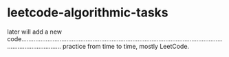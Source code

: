 # leetcode-algorithmic-tasks

later will add a new code...................................................................................................................................................
practice from time to time,
mostly LeetCode.


